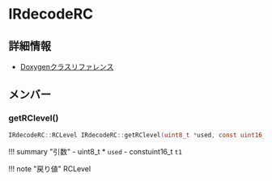 # IRdecodeRC



## 詳細情報

- [Doxygenクラスリファレンス](https://lang-ship.com/reference/Arduino/latest/class_i_rdecode_r_c.html)

## メンバー



### getRClevel()



```c
IRdecodeRC::RCLevel IRdecodeRC::getRClevel(uint8_t *used, const uint16_t t1)
```

!!! summary "引数"
	- uint8_t * `used` 
	- constuint16_t `t1` 

!!! note "戻り値"
	RCLevel



